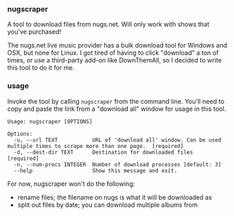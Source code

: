 ### nugscraper

A tool to download files from nugs.net. Will only work with shows that you've purchased!

The nugs.net live music provider has a bulk download tool for Windows and OSX, but none for Linux. I got tired of having to click "download" a ton of times, or use a third-party add-on like DownThemAll, so I decided to write this tool to do it for me.  


### usage

Invoke the tool by calling `nugscraper` from the command line. You'll need to copy and paste the link from a "download all" window for usage in this tool.

```
Usage: nugscraper [OPTIONS]

Options:  
  -u, --url TEXT           URL of 'download all' window. Can be used multiple times to scrape more than one page.  [required]  
  -d, --dest-dir TEXT      Destination for downloaded files  [required]  
  -n, --num-procs INTEGER  Number of download processes [default: 3]  
  --help                   Show this message and exit.  
```
 
For now, nugscraper won't do the following:
 - rename files; the filename on nugs is what it will be downloaded as
 - split out files by date; you can download multiple albums from 